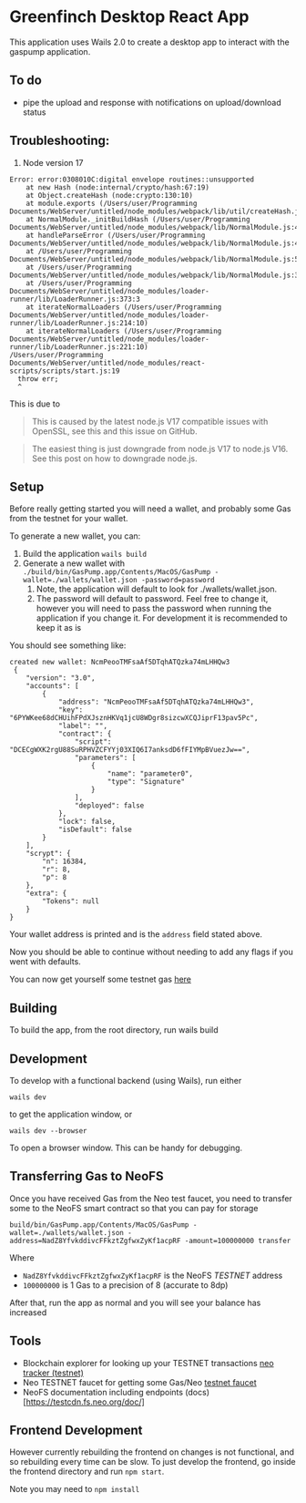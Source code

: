 # Greenfinch Desktop React App

This application uses Wails 2.0 to create a desktop app to interact with the gaspump application.

## To do

* pipe the upload and response with notifications on upload/download status

## Troubleshooting:

1. Node version 17

```shell
Error: error:0308010C:digital envelope routines::unsupported
    at new Hash (node:internal/crypto/hash:67:19)
    at Object.createHash (node:crypto:130:10)
    at module.exports (/Users/user/Programming Documents/WebServer/untitled/node_modules/webpack/lib/util/createHash.js:135:53)
    at NormalModule._initBuildHash (/Users/user/Programming Documents/WebServer/untitled/node_modules/webpack/lib/NormalModule.js:417:16)
    at handleParseError (/Users/user/Programming Documents/WebServer/untitled/node_modules/webpack/lib/NormalModule.js:471:10)
    at /Users/user/Programming Documents/WebServer/untitled/node_modules/webpack/lib/NormalModule.js:503:5
    at /Users/user/Programming Documents/WebServer/untitled/node_modules/webpack/lib/NormalModule.js:358:12
    at /Users/user/Programming Documents/WebServer/untitled/node_modules/loader-runner/lib/LoaderRunner.js:373:3
    at iterateNormalLoaders (/Users/user/Programming Documents/WebServer/untitled/node_modules/loader-runner/lib/LoaderRunner.js:214:10)
    at iterateNormalLoaders (/Users/user/Programming Documents/WebServer/untitled/node_modules/loader-runner/lib/LoaderRunner.js:221:10)
/Users/user/Programming Documents/WebServer/untitled/node_modules/react-scripts/scripts/start.js:19
  throw err;
  ^
```

This is due to
> This is caused by the latest node.js V17 compatible issues with OpenSSL, see this and this issue on GitHub.

> The easiest thing is just downgrade from node.js V17 to node.js V16. See this post on how to downgrade node.js.
## Setup

Before really getting started you will need a wallet, and probably some Gas from the testnet for your wallet.

To generate a new wallet, you can:

1. Build the application `wails build`
2. Generate a new wallet with `./build/bin/GasPump.app/Contents/MacOS/GasPump -wallet=./wallets/wallet.json -password=password`
   1. Note, the application will default to look for ./wallets/wallet.json.
   2. The password will default to password. Feel free to change it, however you will need to pass the password when running the application if you change it. For development it is recommended to keep it as is

You should see something like:
```shell
created new wallet: NcmPeooTMFsaAf5DTqhATQzka74mLHHQw3
 {
    "version": "3.0",
    "accounts": [
        {
            "address": "NcmPeooTMFsaAf5DTqhATQzka74mLHHQw3",
            "key": "6PYWKee68dCHUihFPdXJsznHKVq1jcU8WDgr8sizcwXCQJiprF13pav5Pc",
            "label": "",
            "contract": {
                "script": "DCECgWXK2rgU88SuRPHVZCFYYj03XIQ6I7anksdD6fFIYMpBVuezJw==",
                "parameters": [
                    {
                        "name": "parameter0",
                        "type": "Signature"
                    }
                ],
                "deployed": false
            },
            "lock": false,
            "isDefault": false
        }
    ],
    "scrypt": {
        "n": 16384,
        "r": 8,
        "p": 8
    },
    "extra": {
        "Tokens": null
    }
}
```
Your wallet address is printed and is the `address` field stated above.

Now you should be able to continue without needing to add any flags if you went with defaults.

You can now get yourself some testnet gas [here](https://neowish.ngd.network/#/) 

## Building

To build the app, from the root directory, run wails build

## Development

To develop with a functional backend (using Wails), run either 

```shell
wails dev
```

to get the application window, or

```shell
wails dev --browser
```
To open a browser window. This can be handy for debugging.

## Transferring Gas to NeoFS

Once you have received Gas from the Neo test faucet, you need to transfer some to the NeoFS smart contract so that you can pay for storage

```shell
build/bin/GasPump.app/Contents/MacOS/GasPump -wallet=./wallets/wallet.json -address=NadZ8YfvkddivcFFkztZgfwxZyKf1acpRF -amount=100000000 transfer
```
Where
* `NadZ8YfvkddivcFFkztZgfwxZyKf1acpRF` is the NeoFS *TESTNET* address
* `100000000` is 1 Gas to a precision of 8 (accurate to 8dp)

After that, run the app as normal and you will see your balance has increased

## Tools

* Blockchain explorer for looking up your TESTNET transactions [neo tracker (testnet)](https://testnet.neotracker.io/)
* Neo TESTNET faucet for getting some Gas/Neo [testnet faucet](https://neowish.ngd.network/)
* NeoFS documentation including endpoints (docs)[https://testcdn.fs.neo.org/doc/]

## Frontend Development

However currently rebuilding the frontend on changes is not functional, and so rebuilding every time can be slow. To just develop the frontend, go inside the frontend directory and run `npm start`.

Note you may need to `npm install`
